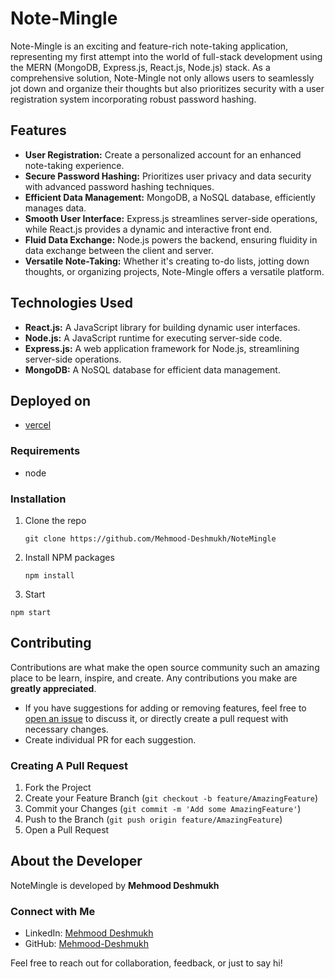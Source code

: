 # Note-Mingle

Note-Mingle is an exciting and feature-rich note-taking application, representing my first attempt into the world of full-stack development using the MERN (MongoDB, Express.js, React.js, Node.js) stack. As a comprehensive solution, Note-Mingle not only allows users to seamlessly jot down and organize their thoughts but also prioritizes security with a user registration system incorporating robust password hashing.

## Features

- **User Registration:** Create a personalized account for an enhanced note-taking experience.
- **Secure Password Hashing:** Prioritizes user privacy and data security with advanced password hashing techniques.
- **Efficient Data Management:** MongoDB, a NoSQL database, efficiently manages data.
- **Smooth User Interface:** Express.js streamlines server-side operations, while React.js provides a dynamic and interactive front end.
- **Fluid Data Exchange:** Node.js powers the backend, ensuring fluidity in data exchange between the client and server.
- **Versatile Note-Taking:** Whether it's creating to-do lists, jotting down thoughts, or organizing projects, Note-Mingle offers a versatile platform.

## Technologies Used

- **React.js:** A JavaScript library for building dynamic user interfaces.
- **Node.js:** A JavaScript runtime for executing server-side code.
- **Express.js:** A web application framework for Node.js, streamlining server-side operations.
- **MongoDB:** A NoSQL database for efficient data management.

## Deployed on
- [vercel](http://note-mingle.vercel.app/)

### Requirements
-   node

### Installation

1. Clone the repo

    ```
    git clone https://github.com/Mehmood-Deshmukh/NoteMingle
    ```

2. Install NPM packages

    ```
    npm install
    ```
4. Start

```
npm start
```


## Contributing

Contributions are what make the open source community such an amazing place to be learn, inspire, and create. Any contributions you make are **greatly appreciated**.

-   If you have suggestions for adding or removing features, feel free to [open an issue](https://github.com/Mehmood-Deshmukh/NoteMingle/issues/new) to discuss it, or directly create a pull request with necessary changes.
-   Create individual PR for each suggestion.

### Creating A Pull Request

1. Fork the Project
2. Create your Feature Branch (`git checkout -b feature/AmazingFeature`)
3. Commit your Changes (`git commit -m 'Add some AmazingFeature'`)
4. Push to the Branch (`git push origin feature/AmazingFeature`)
5. Open a Pull Request

## About the Developer

NoteMingle is developed by **Mehmood Deshmukh**

### Connect with Me

- LinkedIn: [Mehmood Deshmukh](https://www.linkedin.com/in/mehmood-deshmukh-93533a2a7/)
- GitHub: [Mehmood-Deshmukh](https://github.com/Mehmood-Deshmukh)

Feel free to reach out for collaboration, feedback, or just to say hi!
